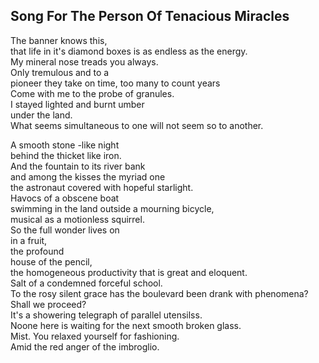 Song For The Person Of Tenacious Miracles
-----------------------------------------
The banner knows this,  
that life in it's diamond boxes is as endless as the energy.  
My mineral nose treads you always.  
Only tremulous and to a  
pioneer they take on time, too many to count years  
Come with me to the probe of granules.  
I stayed lighted and burnt umber  
under the land.  
What seems simultaneous to one will not seem so to another.  
  
A smooth stone -like night  
behind the thicket like iron.  
And the fountain to its river bank  
and among the kisses the myriad one  
the astronaut covered with hopeful starlight.  
Havocs of a obscene boat  
swimming in the land outside a mourning bicycle,  
musical as a motionless squirrel.  
So the full wonder lives on  
in a fruit,  
the profound  
house of the pencil,  
the homogeneous productivity that is great and eloquent.  
Salt of a condemned forceful school.  
To the rosy silent grace has the boulevard been drank with phenomena?  
Shall we proceed?  
It's a showering telegraph of parallel utensilss.  
Noone here is waiting for the next smooth broken glass.  
Mist. You relaxed yourself for fashioning.  
Amid the red anger of the imbroglio.  
